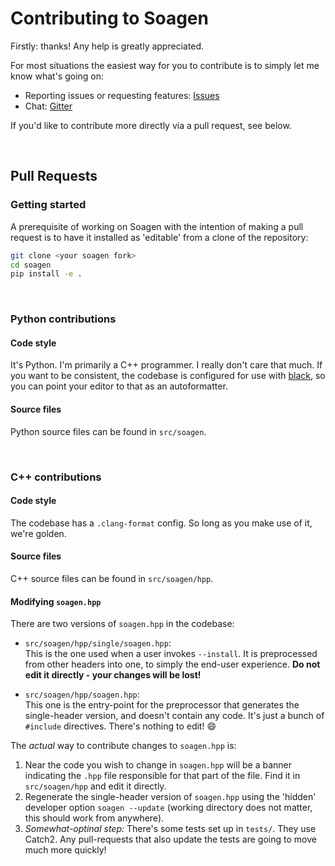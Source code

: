 # Contributing to Soagen

Firstly: thanks! Any help is greatly appreciated.

For most situations the easiest way for you to contribute is to simply let me know what's going on:

-   Reporting issues or requesting features: [Issues]
-   Chat: [Gitter]

If you'd like to contribute more directly via a pull request, see below.

<br/>

## Pull Requests

### Getting started

A prerequisite of working on Soagen with the intention of making a pull request is to have it installed
as 'editable' from a clone of the repository:

```sh
git clone <your soagen fork>
cd soagen
pip install -e .
```

<br/>

### Python contributions

#### Code style

It's Python. I'm primarily a C++ programmer. I really don't care that much.
If you want to be consistent, the codebase is configured for use with [black], so you can point your editor
to that as an autoformatter.

#### Source files

Python source files can be found in `src/soagen`.

<br/>

### C++ contributions

#### Code style

The codebase has a `.clang-format` config. So long as you make use of it, we're golden.

#### Source files

C++ source files can be found in `src/soagen/hpp`.

#### Modifying `soagen.hpp`

There are two versions of `soagen.hpp` in the codebase:

-   `src/soagen/hpp/single/soagen.hpp`:<br>
    This is the one used when a user invokes `--install`. It is preprocessed from other headers into one,
    to simply the end-user experience. **Do not edit it directly - your changes will be lost!**

-   `src/soagen/hpp/soagen.hpp`:<br>
    This one is the entry-point for the preprocessor that generates the single-header version, and doesn't contain
    any code. It's just a bunch of `#include` directives. There's nothing to edit! 😄&#xFE0F;

The _actual_ way to contribute changes to `soagen.hpp` is:

1. Near the code you wish to change in `soagen.hpp` will be a banner indicating the `.hpp` file responsible for that
   part of the file. Find it in `src/soagen/hpp` and edit it directly.
2. Regenerate the single-header version of `soagen.hpp` using the 'hidden' developer option `soagen --update`
   (working directory does not matter, this should work from anywhere).
3. _Somewhat-optinal step:_ There's some tests set up in `tests/`. They use Catch2. Any pull-requests that also update
   the tests are going to move much more quickly!

[issues]: https://github.com/marzer/soagen/issues
[gitter]: https://gitter.im/marzer/community
[black]: https://pypi.org/project/black/
